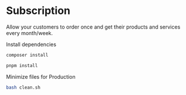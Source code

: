 # Subscription

Allow your customers to order once and get their products and services every month/week.

Install dependencies

```bash
composer install
```

```bash
pnpm install
```

Minimize files for Production

```bash
bash clean.sh
```